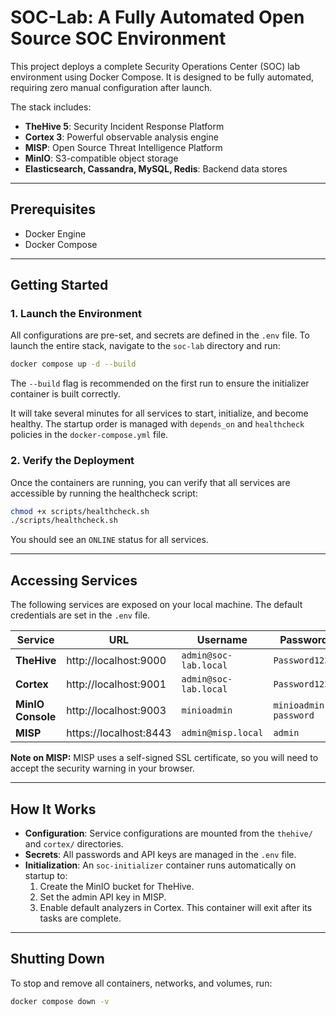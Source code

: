 # SOC-Lab: A Fully Automated Open Source SOC Environment

This project deploys a complete Security Operations Center (SOC) lab environment using Docker Compose. It is designed to be fully automated, requiring zero manual configuration after launch.

The stack includes:
- **TheHive 5**: Security Incident Response Platform
- **Cortex 3**: Powerful observable analysis engine
- **MISP**: Open Source Threat Intelligence Platform
- **MinIO**: S3-compatible object storage
- **Elasticsearch, Cassandra, MySQL, Redis**: Backend data stores

---

## Prerequisites

- Docker Engine
- Docker Compose

---

## Getting Started

### 1. Launch the Environment

All configurations are pre-set, and secrets are defined in the `.env` file. To launch the entire stack, navigate to the `soc-lab` directory and run:

```bash
docker compose up -d --build
```

The `--build` flag is recommended on the first run to ensure the initializer container is built correctly.

It will take several minutes for all services to start, initialize, and become healthy. The startup order is managed with `depends_on` and `healthcheck` policies in the `docker-compose.yml` file.

### 2. Verify the Deployment

Once the containers are running, you can verify that all services are accessible by running the healthcheck script:

```bash
chmod +x scripts/healthcheck.sh
./scripts/healthcheck.sh
```

You should see an `ONLINE` status for all services.

---

## Accessing Services

The following services are exposed on your local machine. The default credentials are set in the `.env` file.

| Service         | URL                          | Username                 | Password       |
|-----------------|------------------------------|--------------------------|----------------|
| **TheHive**     | http://localhost:9000        | `admin@soc-lab.local`    | `Password123!` |
| **Cortex**      | http://localhost:9001        | `admin@soc-lab.local`    | `Password123!` |
| **MinIO Console** | http://localhost:9003        | `minioadmin`             | `minioadmin-password` |
| **MISP**        | https://localhost:8443       | `admin@misp.local`       | `admin`        |

**Note on MISP:** MISP uses a self-signed SSL certificate, so you will need to accept the security warning in your browser.

---

## How It Works

- **Configuration**: Service configurations are mounted from the `thehive/` and `cortex/` directories.
- **Secrets**: All passwords and API keys are managed in the `.env` file.
- **Initialization**: An `soc-initializer` container runs automatically on startup to:
  1. Create the MinIO bucket for TheHive.
  2. Set the admin API key in MISP.
  3. Enable default analyzers in Cortex.
  This container will exit after its tasks are complete.

---

## Shutting Down

To stop and remove all containers, networks, and volumes, run:

```bash
docker compose down -v
```
